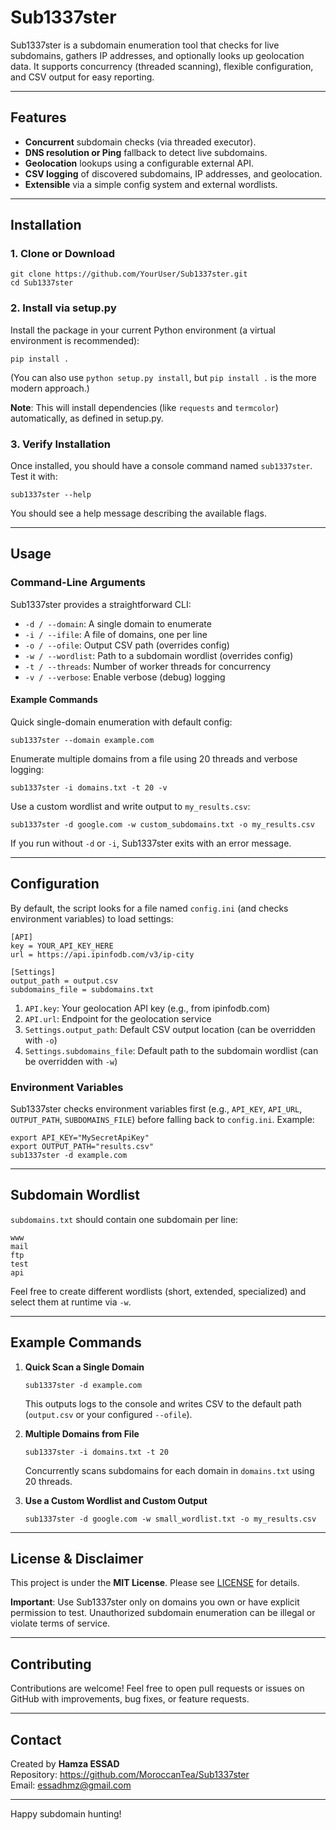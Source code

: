 # Sub1337ster

Sub1337ster is a subdomain enumeration tool that checks for live subdomains, gathers IP addresses, and optionally looks up geolocation data. It supports concurrency (threaded scanning), flexible configuration, and CSV output for easy reporting.

---

## Features

- **Concurrent** subdomain checks (via threaded executor).
- **DNS resolution or Ping** fallback to detect live subdomains.
- **Geolocation** lookups using a configurable external API.
- **CSV logging** of discovered subdomains, IP addresses, and geolocation.
- **Extensible** via a simple config system and external wordlists.

---

## Installation

### 1. Clone or Download

    git clone https://github.com/YourUser/Sub1337ster.git
    cd Sub1337ster

### 2. Install via setup.py

Install the package in your current Python environment (a virtual environment is recommended):

    pip install .

(You can also use `python setup.py install`, but `pip install .` is the more modern approach.)

**Note**: This will install dependencies (like `requests` and `termcolor`) automatically, as defined in setup.py.

### 3. Verify Installation

Once installed, you should have a console command named `sub1337ster`. Test it with:

    sub1337ster --help

You should see a help message describing the available flags.

---

## Usage

### Command-Line Arguments

Sub1337ster provides a straightforward CLI:

- `-d / --domain`: A single domain to enumerate  
- `-i / --ifile`: A file of domains, one per line  
- `-o / --ofile`: Output CSV path (overrides config)  
- `-w / --wordlist`: Path to a subdomain wordlist (overrides config)  
- `-t / --threads`: Number of worker threads for concurrency  
- `-v / --verbose`: Enable verbose (debug) logging

#### Example Commands

Quick single-domain enumeration with default config:

    sub1337ster --domain example.com

Enumerate multiple domains from a file using 20 threads and verbose logging:

    sub1337ster -i domains.txt -t 20 -v

Use a custom wordlist and write output to `my_results.csv`:

    sub1337ster -d google.com -w custom_subdomains.txt -o my_results.csv

If you run without `-d` or `-i`, Sub1337ster exits with an error message.

---

## Configuration

By default, the script looks for a file named `config.ini` (and checks environment variables) to load settings:

    [API]
    key = YOUR_API_KEY_HERE
    url = https://api.ipinfodb.com/v3/ip-city

    [Settings]
    output_path = output.csv
    subdomains_file = subdomains.txt

1. `API.key`: Your geolocation API key (e.g., from ipinfodb.com)  
2. `API.url`: Endpoint for the geolocation service  
3. `Settings.output_path`: Default CSV output location (can be overridden with `-o`)  
4. `Settings.subdomains_file`: Default path to the subdomain wordlist (can be overridden with `-w`)

### Environment Variables

Sub1337ster checks environment variables first (e.g., `API_KEY`, `API_URL`, `OUTPUT_PATH`, `SUBDOMAINS_FILE`) before falling back to `config.ini`. Example:

    export API_KEY="MySecretApiKey"
    export OUTPUT_PATH="results.csv"
    sub1337ster -d example.com

---

## Subdomain Wordlist

`subdomains.txt` should contain one subdomain per line:

    www
    mail
    ftp
    test
    api

Feel free to create different wordlists (short, extended, specialized) and select them at runtime via `-w`.

---

## Example Commands

1. **Quick Scan a Single Domain**

       sub1337ster -d example.com

   This outputs logs to the console and writes CSV to the default path (`output.csv` or your configured `--ofile`).

2. **Multiple Domains from File**

       sub1337ster -i domains.txt -t 20

   Concurrently scans subdomains for each domain in `domains.txt` using 20 threads.

3. **Use a Custom Wordlist and Custom Output**

       sub1337ster -d google.com -w small_wordlist.txt -o my_results.csv

---

## License & Disclaimer

This project is under the **MIT License**. Please see [LICENSE](./LICENSE) for details.

**Important**: Use Sub1337ster only on domains you own or have explicit permission to test. Unauthorized subdomain enumeration can be illegal or violate terms of service.

---

## Contributing

Contributions are welcome! Feel free to open pull requests or issues on GitHub with improvements, bug fixes, or feature requests.

---

## Contact

Created by **Hamza ESSAD**  
Repository: https://github.com/MoroccanTea/Sub1337ster  
Email: essadhmz@gmail.com

---

Happy subdomain hunting!
